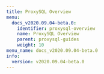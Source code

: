 ```yaml
---
title: ProxySQL Overview
menu:
  docs_v2020.09.04-beta.0:
    identifier: proxysql-overview
    name: ProxySQL Overview
    parent: proxysql-guides
    weight: 10
menu_name: docs_v2020.09.04-beta.0
info:
  version: v2020.09.04-beta.0
---
```


